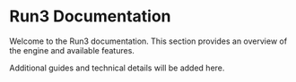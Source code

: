 # Run3 Documentation

Welcome to the Run3 documentation. This section provides an overview of the engine and available features.

Additional guides and technical details will be added here.
